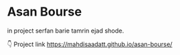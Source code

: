 # Asan Bourse
in project serfan barie tamrin ejad shode.

👇 Project link
https://mahdisaadatt.github.io/asan-bourse/
